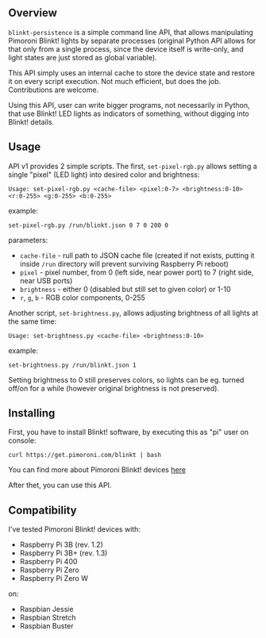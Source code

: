 ## Overview

`blinkt-persistence` is a simple command line API, that allows manipulating Pimoroni Blinkt! lights by separate processes (original Python API allows for that only from a single process, since the device itself is write-only, and light states are just stored as global variable).

This API simply uses an internal cache to store the device state and restore it on every script execution. Not much efficient, but does the job. Contributions are welcome.

Using this API, user can write bigger programs, not necessarily in Python, that use Blinkt! LED lights as indicators of something, without digging into Blinkt! details.

## Usage

API v1 provides 2 simple scripts. The first, `set-pixel-rgb.py` allows setting a single "pixel" (LED light) into desired color and brightness:

`Usage: set-pixel-rgb.py <cache-file> <pixel:0-7> <brightness:0-10> <r:0-255> <g:0-255> <b:0-255>`

example:

`set-pixel-rgb.py /run/blinkt.json 0 7 0 200 0`

parameters:
- `cache-file` - rull path to JSON cache file (created if not exists, putting it inside `/run` directory will prevent surviving Raspberry Pi reboot)
- `pixel` - pixel number, from 0 (left side, near power port) to 7 (right side, near USB ports)
- `brightness` - either 0 (disabled but still set to given color) or 1-10
- `r`, `g`, `b` - RGB color components, 0-255

Another script, `set-brightness.py`, allows adjusting brightness of all lights at the same time:

`Usage: set-brightness.py <cache-file> <brightness:0-10>`

example:

`set-brightness.py /run/blinkt.json 1`

Setting brightness to 0 still preserves colors, so lights can be eg. turned off/on for a while (however original brightness is not preserved).

## Installing

First, you have to install Blinkt! software, by executing this as "pi" user on console:

`curl https://get.pimoroni.com/blinkt | bash`

You can find more about Pimoroni Blinkt! devices [here](https://learn.pimoroni.com/tutorial/sandyj/getting-started-with-blinkt)

After thet, you can use this API.

## Compatibility

I've tested Pimoroni Blinkt! devices with:

- Raspberry Pi 3B (rev. 1.2)
- Raspberry Pi 3B+ (rev. 1.3)
- Raspberry Pi 400
- Raspberry Pi Zero
- Raspberry Pi Zero W

on:

- Raspbian Jessie
- Raspbian Stretch
- Raspbian Buster

